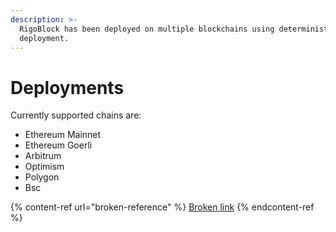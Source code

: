 ```yaml
---
description: >-
  RigoBlock has been deployed on multiple blockchains using deterministic
  deployment.
---
```


# Deployments

Currently supported chains are:

* Ethereum Mainnet
* Ethereum Goerli
* Arbitrum
* Optimism
* Polygon
* Bsc



{% content-ref url="broken-reference" %}
[Broken link](broken-reference)
{% endcontent-ref %}
